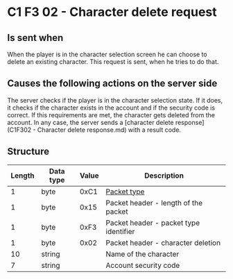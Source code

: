 # C1 F3 02 - Character delete request #

## Is sent when ##
When the player is in the character selection screen he can choose to delete an existing character. This request is sent, when he tries to do that.


## Causes the following actions on the server side ##
The server checks if the player is in the character selection state. 
If it does, it checks if the character exists in the account and if the security code is correct.
If this requirements are met, the character gets deleted from the account.
In any case, the server sends a [character delete response](C1F302 - Character delete response.md) with a result code.

## Structure ##

|  Length  | Data type | Value | Description |
|----------|---------|-------------|---------|
| 1 | byte | 0xC1   | [Packet type](PacketTypes.md) |
| 1 | byte | 0x15   | Packet header - length of the packet |
| 1 | byte | 0xF3   | Packet header - packet type identifier |
| 1 | byte | 0x02   | Packet header - character deletion |
| 10 | string |     | Name of the character |
| 7 | string  |     | Account security code |
